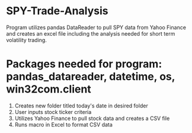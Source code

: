 # SPY-Trade-Analysis
Program utilizes pandas DataReader to pull SPY data from Yahoo Finance and creates an excel file including the analysis needed for short term volatility trading.

# Packages needed for program: pandas_datareader, datetime, os, win32com.client

    
1. Creates new folder titled today's date in desired folder
2. User inputs stock ticker criteria
3. Utilizes Yahoo Finance to pull stock data and creates a CSV file
4. Runs macro in Excel to format CSV data
